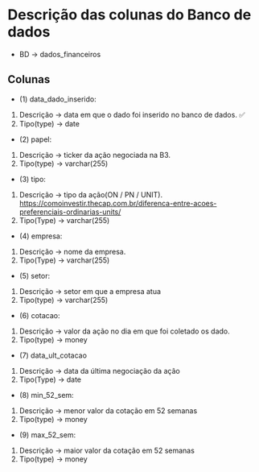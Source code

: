 # Descrição das colunas do Banco de dados

- BD -> dados_financeiros

## Colunas

- (1) data_dado_inserido:
1. Descrição -> data em que o dado foi inserido no banco de dados. :white_check_mark:
2. Tipo(type) -> date

- (2) papel:
1. Descrição -> ticker da ação negociada na B3.
2. Tipo(type) -> varchar(255)

- (3) tipo:
1. Descrição -> tipo da ação(ON / PN / UNIT).
https://comoinvestir.thecap.com.br/diferenca-entre-acoes-preferenciais-ordinarias-units/
2. Tipo(Type) -> varchar(255)

- (4) empresa:
1. Descrição -> nome da empresa.
2. Tipo(Type) -> varchar(255)

- (5) setor:
1. Descrição -> setor em que a empresa atua
2. Tipo(type) -> varchar(255)

- (6) cotacao:
1. Descrição -> valor da ação no dia em que foi coletado os dado.
2. Tipo(type) -> money

- (7) data_ult_cotacao
1. Descrição -> data da última negociação da ação
2. Tipo(Type) -> date

- (8) min_52_sem:
1. Descrição -> menor valor da cotação em 52 semanas
2. Tipo(type) -> money

- (9) max_52_sem:
1. Descrição -> maior valor da cotação em 52 semanas
2. Tipo(type) -> money